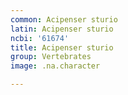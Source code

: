 ```yaml
---
common: Acipenser sturio
latin: Acipenser sturio
ncbi: '61674'
title: Acipenser sturio
group: Vertebrates
image: .na.character

---
```

